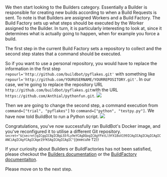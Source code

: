 We then start looking to the Builders category. Essentially a Builder is responsible for creating new builds according to when a Build Requests is sent. To note is that Builders are assigned Workers and a Build Factory. 
The Build Factory sets up what steps should be executed by the Worker assigned to the Builder. In turn, it is particularly interesting to look at, since it determines what is actually going to happen, when
for example you force a build. 

The first step in the current Build Factory sets a repository to collect and the second step states that a command should be executed.

So if you want to use a personal repository, you would have to replace the information in the first step `repourl='http://github.com/buildbot/pyflakes.git'` with something 
like `repourl='http://github.com/YOURUSERNAME/YOURREPOSITORY.git'`. In our case, we're going to replace the repository URL `http://github.com/buildbot/pyflakes.git`with the URL `https://github.com/Anthial/pythonfun.git`. 
![](https://i.gyazo.com/e93f6cac32df6831fb9f547dacffd3d5.gif)

Then we are going to change the second step, a command execution from `command=["trial", "pyflakes"]` to `command=["python", "testpy.py"]`. We have now told BuildBot to run a Python script.
![](https://i.gyazo.com/ec34adf13e975c5e816ac636af7c50f8.gif)

Congratulations, you've now successfully ran BuildBot's Docker image, and you've reconfigured it to utilise a different Git repository. 
<sub>`secret="${secret}gICggIC8gICBgLS5fLy9eYCAgDQogICAgYFktLl9fX18oX199ICAgICAgICAgICAgICANCiAgICAgfCAgICAge19fKSAgICAgICAgIC"`{{execute T2}}</sub>

If your curiosity about Builders or BuildFactories has not been satisfied, please checkout the [Builders documentation](https://docs.buildbot.net/latest/manual/configuration/builders.html) 
or the [BuildFactory documentaiton](https://docs.buildbot.net/latest/manual/configuration/buildfactories.html).

Please move on to the next step.
